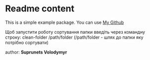 # Readme content

This is a simple example package. You can use
[My Github](https://github.com/Raraot/)

Щоб запустити роботу сортування папки введіть через командну строку: clean-folder /path/folder
(/path/folder - шлях до папки яку потрібно сортувати)

author: <b>Suprunets Volodymyr </b>
